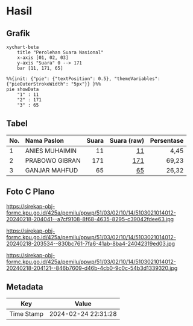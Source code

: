 # Hasil

## Grafik

```mermaid
xychart-beta
    title "Perolehan Suara Nasional"
    x-axis [01, 02, 03]
    y-axis "Suara" 0 --> 171
    bar [11, 171, 65]
```

```mermaid
%%{init: {"pie": {"textPosition": 0.5}, "themeVariables": {"pieOuterStrokeWidth": "5px"}} }%%
pie showData
    "1" : 11
    "2" : 171
    "3" : 65
```

## Tabel

| No. | Nama Paslon    | Suara | Suara (raw) | Persentase |
|:--- |:-------------- | -----:| -----------:| ----------:|
| 1   | ANIES MUHAIMIN | 11    | [11][p-1]   | 4,45       |
| 2   | PRABOWO GIBRAN | 171   | [171][p-2]  | 69,23      |
| 3   | GANJAR MAHFUD  | 65    | [65][p-3]   | 26,32      |


[p-1]: https://github.com/gigit-pemilu/pemilu-2024/blob/main/pilpres/hitung-suara/sub/51-bali/sub/03-badung/sub/02-mengwi/sub/1014-abianbase/sub/012-tps/sub/paslon-1.txt
[p-2]: https://github.com/gigit-pemilu/pemilu-2024/blob/main/pilpres/hitung-suara/sub/51-bali/sub/03-badung/sub/02-mengwi/sub/1014-abianbase/sub/012-tps/sub/paslon-2.txt
[p-3]: https://github.com/gigit-pemilu/pemilu-2024/blob/main/pilpres/hitung-suara/sub/51-bali/sub/03-badung/sub/02-mengwi/sub/1014-abianbase/sub/012-tps/sub/paslon-3.txt

## Foto C Plano

https://sirekap-obj-formc.kpu.go.id/425a/pemilu/ppwp/51/03/02/10/14/5103021014012-20240218-204041--a7cf9108-8f68-4635-8295-c39042fdee63.jpg

https://sirekap-obj-formc.kpu.go.id/425a/pemilu/ppwp/51/03/02/10/14/5103021014012-20240218-203534--830bc761-7fa6-41ab-8ba4-24042319ed03.jpg

https://sirekap-obj-formc.kpu.go.id/425a/pemilu/ppwp/51/03/02/10/14/5103021014012-20240218-204121--846b7609-d46b-4cb0-9c0c-54b3d1339320.jpg


## Metadata

| Key        | Value               |
| ---------- | ------------------- |
| Time Stamp | 2024-02-24 22:31:28 |



